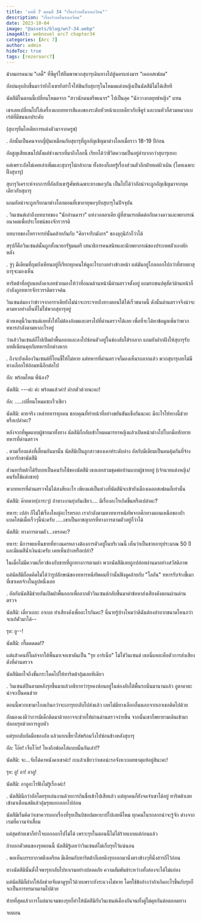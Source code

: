 ```yaml
---
title: 'บทที่ 7 ตอนที่ 34 "เรื่องวิวาทในรถเกวียน"'
description: "เรื่องวิวาทในรถเกวียน"
date: 2023-10-04
image: "@assets/blog/wn7-34.webp"
imageAlt: webnovel arc7 chapter34
categories: [Arc 7]
author: admin
hideToc: true
tags: [rezeroarc7]
---
```

ม้าลมกรดนาม "เลดี้" ที่ซีคูร์ให้ยืมพาพวกสุบารุเดินทางไปสู่นครแห่งมาร "เคออสเฟลม"

อัลบ่นอุบอิบขึ้นมาว่ายังไงเขายังทำใจให้ชินกับสุบารุในโหมดแต่งหญิงเป็นนัตสึมิไม่ได้เสียที

นัตสึมิในตอนนี้เปลี่ยนโหมดจาก "สาวนักดนตรีพเนจร" ไปเป็นลุค "นักวางกลยุทธ์หญิง" แทน

เขาเลยเปลี่ยนไปใส่เครื่องแบบทหารสีแดงของระดับหัวหน้าแบบเดียวกับซีคูร์ และบนหัวก็สวมหมวกเบเร่ต์ที่มีขนนกประดับ

(สุบารุยืมไอเดียการแต่งตัวมาจากครูช)

.
อัลนั้นเป็นคนจากญี่ปุ่นเหมือนกับสุบารุที่ถูกอัญเชิญมาต่างโลกเมื่อราว 18-19 ปีก่อน

อัลสูญเสียแขนไปตั้งแต่ช่วงแรกที่มาถึงโลกนี้ เรียกได้ว่าชีวิตความเป็นอยู่ลำบากกว่าสุบารุเยอะ

แต่เพราะอัลไม่เคยเล่าเพิ่มและสุบารุไม่กล้าถาม ทั้งสองก็เลยรู้เรื่องส่วนตัวอีกฝ่ายแค่ผิวเผิน (โดยเฉพาะฝั่งสุบารุ)

สุบารุวิเคราะห์จากการที่อัลกับเขารู้ศัพท์เฉพาะทางพอๆกัน เป็นไปได้ว่าอัลน่าจะถูกอัญเชิญมาจากยุคเดียวกับสุบารุ

แถมอัลน่าจะถูกเรียกมาต่างโลกตอนที่เขาอายุพอๆกับสุบารุในปัจจุบัน

.
วินเซนต์เล่าถึงบทบาทของ "นักอ่านดารา" แห่งวอลลาเคีย ผู้ที่สามารถติดต่อกับดวงดาวและพยากรณ์อนาคตเพื่อประโยชน์ของจักรวรรดิ

บทบาทของโหราจารย์นั้นคล้ายกันกับ "ศิลาจารึกมังกร" ของลุกุนิก้าก็ว่าได้

สรุปก็คือวินเซนต์นั้นถูกทั้งนายกรัฐมนตรี เสนาธิการคนสนิทและนักพยากรณ์ของประเทศตัวเองหักหลัง

.
จู่ๆ มีเดียมที่กุมบังเหียนอยู่ก็เรียกทุกคนให้ดูอะไรบางอย่างข้างหน้า แต่มันอยู่ไกลออกไปกว่าที่สายตาสุบารุจะมองเห็น

ทาริตต้าที่อยู่บนหลังคาเลยช่วยมองให้ว่าที่ถนนด้านหน้ามีด่านตรวจตั้งอยู่ แถมรถขนปศุสัตว์ด้านหน้าก็กำลังถูกทหารจักรวรรดิตรวจค้น

วินเซนต์มองว่าข่าวจากอาราเคียยังไม่น่าจะกระจายถึงทางตอนใต้ได้เร็วขนาดนี้ ดังนั้นด่านตรวจจึงน่าจะตามหาอย่างอื่นที่ไม่ใช่พวกสุบารุอยู่

ด้วยเหตุนี้วินเซนต์เลยสั่งให้ไม่ต้องอ้อมและตรงไปที่ด่านตรวจได้เลย เพื่อที่จะได้หาข้อมูลเพิ่มว่าพวกทหารกำลังตามหาอะไรอยู่

ว่าแล้ววินเซนต์ก็ไปเปิดฝาพื้นออกและลงไปซ่อนตัวอยู่ในช่องลับใต้รถลาก แถมยังฝากฝังให้สุบารุรับบทตีเนียนคุยกับทหารอีกต่างหาก

.
ถึงจะยังเคืองวินเซนต์ที่โยนขี้ให้ไม่หาย แต่ทหารที่ด่านตรวจก็มองเห็นรถลากแล้ว พวกสุบารุเลยไม่มีทางเลือกให้อ้อมหนีอีกต่อไป

อัล: พร้อมไหม พี่น้อง?

นัตสึมิ: ---ค่ะ ค่ะ พร้อมแล้วค่า! ฝากตัวด้วยนะคะ!

อัล: .....เปลี่ยนโหมดซะเร็วเชียว

นัตสึมิ: ตายจริง เหล่าทหารทุกคน ขอบคุณที่ทำหน้าที่อย่างขยันขันแข็งกันนะคะ มีอะไรให้ทางนี้ช่วยหรือเปล่าคะ?

หลังจากที่พูดแบบผู้ชายมาทั้งทาง นัตสึมิก็กลับเข้าโหมดมารยาหญิงแล้วเปิดหน้าต่างไปโบกมือทักทายทหารที่ด่านตรวจ

.
ตามเรื่องแต่งที่เตี๊ยมกันมานั้น นัตสึมิเป็นลูกสาวของเคาท์ระดับล่าง อัลกับมีเดียมเป็นคนคุ้มกันที่จ้างมาอารักขานัตสึมิ

ส่วนทาริตต้าได้รับบทเป็นคนรับใช้ของนัตสึมิ เธอเลยสวมชุดพ่อบ้านแบบผู้ชายอยู่ (เจ้านายแต่งหญิง/คนรับใช้แต่งชาย)

พวกทหารที่ด่านตรวจไม่ได้สงสัยอะไร เพียงแค่เป็นห่วงที่นัตสึมิจะเข้ายังเมืองเคออสเฟลมก็เท่านั้น

นัตสึมิ: ต๊ายตาย(อาระๆ) ถ้าทางงานยุ่งกันเชียว.... มีเรื่องอะไรเกิดขึ้นหรือเปล่าคะ?

ทหาร: เปล่า ก็ไม่ใช่เรื่องใหญ่อะไรหรอก เรากำลังตามหาทหารหนีทัพจากศึกทางตอนเหนือของป่าแบดไฮม์เมื่อเร็วๆนี้น่ะครับ .....เขาเป็นอาชญากรที่ทางการตามตัวอยู่ก็ว่าได้

นัตสึมิ: ทางการตามตัว...เหรอคะ?

ทหาร: มีการพบเห็นชายที่ทางนครหลวงต้องการตัวอยู่ในบริเวณนี้ เห็นว่าเป็นชายอายุประมาณ 50 ปีและมีผมสีน้ำเงินน่ะครับ เคยเห็นบ้างหรือเปล่า?

ในเมื่อไม่มีความเกี่ยวข้องกับชายที่ถูกทางการตามล่า พวกนัตสึมิเลยถูกปล่อยผ่านมาอย่างสวัสดิภาพ

แต่นัตสึมิก็อดคิดไม่ได้ว่ารูปลักษณ์ของทหารหนีทัพคนที่ว่านั้นฟังดูคล้ายกับ "โลอัน" ทหารรับจ้างขี้เมาที่เขาเคยจ้างในลูปหนึ่งเลย

.
อัลกับนัตสึมิช่วยกันเปิดฝาพื้นออกเพื่อลากตัววินเซนต์กลับขึ้นมาด่าข้อหาส่งเสียงดังตอนผ่านด่านตรวจ

นัตสึมิ: เดี๋ยวเถอะ อาเบล ทำเสียงดังเพื่ออะไรกันคะ? นี่นายรู้บ้างไหมว่าดิฉันต้องลำบากขนาดไหนกว่าจะแก้ตัวมาได้--

รุย: อู--!

นัตสึมิ: กรี๊ดดดดด!?

แต่แล้วคนที่โผล่จากใต้พื้นมาเจอเขาดันเป็น "รุย อาร์เน็บ" ไม่ใช่วินเซนต์ เธอนี่แหละคือตัวการส่งเสียงดังที่ด่านตรวจ

นัตสึมิตกใจถึงขั้นกระโดดไปให้ทาริตต้าอุ้มเลยทีเดียว

.
วินเซนต์ปีนตามหลังรุยขึ้นมาแล้วอธิบายว่ารุยคงซ่อนอยู่ในช่องลับใต้พื้นรถนั่นมานานแล้ว อูตาคาตะน่าจะเป็นคนช่วย

ตอนนี้พวกเขามาไกลเกินกว่าจะเอารุยกลับไปส่งแล้ว เลยไม่มีทางเลือกอื่นนอกจากเอาเธอติดไปด้วย

อัลมองแง่ดีว่าการมีเด็กติดมาด้วยอาจจะช่วยให้ผ่านด่านตรวจง่ายขึ้น จากนั้นเขาก็พยายามเดินเข้ามาปลอบรุยด้วยการลูบหัว

แต่รุยกลับกัดมือของอัล แล้วแยกเขี้ยวใส่พร้อมวิ่งไปซ่อนข้างหลังสุบารุ

อัล: โอ๊ย! เจ็บโว๊ย! ไหงถึงฟอลโล่แบบนั้นกันเล่า!?

นัตสึมิ: จะ...จับได้คาหนังคาเขาค่ะ! กะแล้วเชียวว่าเธอน่ะรอจังหวะเผยธาตุแท้อยู่สินะคะ!

รุย: อู! อา! อาอู!

นัตสึมิ: อาอูอะไรฟังไม่รู้เรื่องค่ะ!

.
นัตสึมินึกว่าอัลโดยรุยเล่นงานด้วยการกินชื่อเข้าไปเสียแล้ว แต่ทุกคนก็ยังจดจำเขาได้อยู่ ทาริตต้าเลยเข้ามาเตือนสติแล้วอุ้มรุยแยกออกไปก่อน

นัตสึมิเริ่มคิดว่าเขาควรบอกเรื่องที่รุยเป็นบิชอปมหาบาปไปเลยดีไหม ทุกคนในรถลากน่าจะรู้จัก ต่างจากเรมที่ความจำเสื่อม

แต่สุดท้ายเขาก็ทำใจบอกออกไปไม่ได้ เพราะรุยในตอนนี้ไม่ได้ร้ายแบบแต่ก่อนแล้ว

ถ้าบอกตัวตนของรุยตอนนี้ นัตสึมิรู้เลยว่าวินเซนต์ไม่เก็บรุยไว้แน่นอน

.
พอเห็นบรรยากาศตึงเครียด มีเดียมกับทาริตต้าก็เลยดึงรุยออกมานั่งตรงข้างๆที่นั่งสารถีไว้ก่อน

ทางนัตสึมินั้นตั้งใจพารุยกลับไปหาเรมอย่างปลอดภัย ความสัมพันธ์ระหว่างทั้งสองจะได้ไม่แย่ลง

แต่นัตสึมิก็ฝากให้อัลช่วยจับตาดูรุยไว้ด้วยเพราะยังระแวงไม่หาย โดยใช้ข้ออ้างว่าถ้าเกิดอะไรขึ้นกับรุยก็จะเป็นการทรมานเรมไปด้วย

ท้ายที่สุดแล้วการโผล่มาแจมของรุยก็ทำให้นัตสึมิกับวินเซนต์เคืองกันจนทั้งคู่ไม่คุยกันต่อตลอดทาง

จบตอน